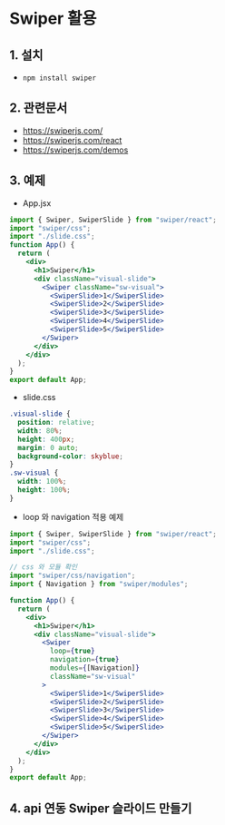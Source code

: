 # Swiper 활용

## 1. 설치

- `npm install swiper`

## 2. 관련문서

- https://swiperjs.com/
- https://swiperjs.com/react
- https://swiperjs.com/demos

## 3. 예제

- App.jsx

```jsx
import { Swiper, SwiperSlide } from "swiper/react";
import "swiper/css";
import "./slide.css";
function App() {
  return (
    <div>
      <h1>Swiper</h1>
      <div className="visual-slide">
        <Swiper className="sw-visual">
          <SwiperSlide>1</SwiperSlide>
          <SwiperSlide>2</SwiperSlide>
          <SwiperSlide>3</SwiperSlide>
          <SwiperSlide>4</SwiperSlide>
          <SwiperSlide>5</SwiperSlide>
        </Swiper>
      </div>
    </div>
  );
}
export default App;
```

- slide.css

```css
.visual-slide {
  position: relative;
  width: 80%;
  height: 400px;
  margin: 0 auto;
  background-color: skyblue;
}
.sw-visual {
  width: 100%;
  height: 100%;
}
```

- loop 와 navigation 적용 예제

```jsx
import { Swiper, SwiperSlide } from "swiper/react";
import "swiper/css";
import "./slide.css";

// css 와 모듈 확인
import "swiper/css/navigation";
import { Navigation } from "swiper/modules";

function App() {
  return (
    <div>
      <h1>Swiper</h1>
      <div className="visual-slide">
        <Swiper
          loop={true}
          navigation={true}
          modules={[Navigation]}
          className="sw-visual"
        >
          <SwiperSlide>1</SwiperSlide>
          <SwiperSlide>2</SwiperSlide>
          <SwiperSlide>3</SwiperSlide>
          <SwiperSlide>4</SwiperSlide>
          <SwiperSlide>5</SwiperSlide>
        </Swiper>
      </div>
    </div>
  );
}
export default App;
```

## 4. api 연동 Swiper 슬라이드 만들기
